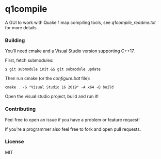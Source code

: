 # q1compile

A GUI to work with Quake 1 map compiling tools, see *q1compile_readme.txt* for more details.

### Building

You'll need cmake and a Visual Studio version supporting C++17.

First, fetch submodules:

```
$ git submodule init && git submodule update
```

Then run cmake (or the *configure.bat* file):

```
cmake . -G "Visual Studio 16 2019" -A x64 -B build
```

Open the visual studio project, build and run it!

### Contributing

Feel free to open an issue if you have a problem or feature request!

If you're a programmer also feel free to fork and open pull requests.

### License

MIT